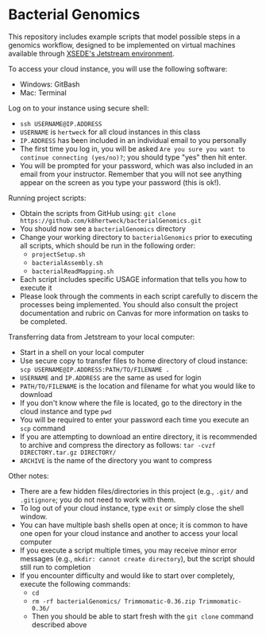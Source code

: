 # Bacterial Genomics

This repository includes example scripts that model possible steps in a genomics workflow, 
designed to be implemented on virtual machines available through 
[XSEDE's Jetstream environment](https://portal.xsede.org/jetstream).

To access your cloud instance, you will use the following software:

* Windows: GitBash
* Mac: Terminal 

Log on to your instance using secure shell:

* `ssh USERNAME@IP.ADDRESS`
* `USERNAME` is `hertweck` for all cloud instances in this class
* `IP.ADDRESS` has been included in an individual email to you personally
* The first time you log in, you will be asked 
`Are you sure you want to continue connecting (yes/no)?`; 
you should type "yes" then hit enter.
* You will be prompted for your password, 
which was also included in an email from your instructor. 
Remember that you will not see anything appear on the screen as you type your password 
(this is ok!).

Running project scripts:

* Obtain the scripts from GitHub using: 
`git clone https://github.com/k8hertweck/bacterialGenomics.git`
* You should now see a `bacterialGenomics` directory
* Change your working directory to `bacterialGenomics` prior to executing all scripts, 
which should be run in the following order:
	* `projectSetup.sh`
	* `bacterialAssembly.sh`
	* `bacterialReadMapping.sh`
* Each script includes specific USAGE information that tells you how to execute it
* Please look through the comments in each script carefully to discern the processes 
being implemented. You should also consult the project documentation and rubric on Canvas 
for more information on tasks to be completed.

Transferring data from Jetstream to your local computer:
* Start in a shell on your local computer
* Use secure copy to transfer files to home directory of cloud instance: 
`scp USERNAME@IP.ADDRESS:PATH/TO/FILENAME .`
* `USERNAME` and `IP.ADDRESS` are the same as used for login
* `PATH/TO/FILENAME` is the location and filename for what you would like to download
* If you don't know where the file is located, go to the directory in the cloud instance 
and type `pwd`
* You will be required to enter your password each time you execute an `scp` command
* If you are attempting to download an entire directory, it is recommended to 
archive and compress the directory as follows: 
`tar -cvzf DIRECTORY.tar.gz DIRECTORY/`
* `ARCHIVE` is the name of the directory you want to compress
	
Other notes:
* There are a few hidden files/directories in this project (e.g., `.git/` and `.gitignore`; 
you do not need to work with them.
* To log out of your cloud instance, type `exit` or simply close the shell window.
* You can have multiple bash shells open at once; it is common to have one open for 
your cloud instance and another to access your local computer
* If you execute a script multiple times, you may receive minor error messages 
(e.g., `mkdir: cannot create directory`), but the script should still run to completion
* If you encounter difficulty and would like to start over completely, 
execute the following commands:
	* `cd`
	* `rm -rf bacterialGenomics/ Trimmomatic-0.36.zip Trimmomatic-0.36/`
	* Then you should be able to start fresh with the `git clone` command described above
